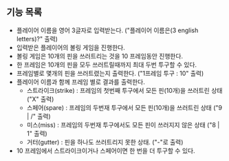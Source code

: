 ## 기능 목록
- 플레이어 이름을 영어 3글자로 입력받는다. ("플레이어 이름은(3 english letters)?" 출력)
- 입력받은 플레이어의 볼링 게임을 진행한다.
- 볼링 게임은 10개의 핀을 쓰러트리는 것을 10 프레임동안 진행한다.
- 한 프레임은 10개의 핀을 모두 쓰러트릴때까지 최대 두번 투구할 수 있다.
- 프레임별로 몇개의 핀을 쓰러트렸는지 출력한다. ("1프레임 투구 : 10" 출력)
- 플레이어 이름과 함께 프레임 별로 결과를 출력한다.
    - 스트라이크(strike) : 프레임의 첫번째 투구에서 모든 핀(10개)을 쓰러트린 상태 ("X" 출력)
    - 스페어(spare) : 프레임의 두번재 투구에서 모든 핀(10개)을 쓰러트린 상태 ("9 | /" 출력)
    - 미스(miss) : 프레임의 두번재 투구에서도 모든 핀이 쓰러지지 않은 상태 ("8 | 1" 출력)
    - 거터(gutter) : 핀을 하나도 쓰러트리지 못한 상태. ("-"로 출력)
- 10 프레임에서 스트라이크이거나 스페어이면 한 번을 더 투구할 수 있다.
